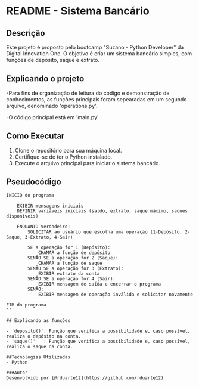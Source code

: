 # README - Sistema Bancário

## Descrição

Este projeto é proposto pelo bootcamp "Suzano - Python Developer" da Digital Innovation One. O objetivo é criar um sistema bancário simples, com funções de depósito, saque e extrato.

## Explicando o projeto

-Para fins de organização de leitura do código e demonstração de conhecimentos, as funções principais foram sepearadas em um segundo arquivo, denominado 'operations.py'.

-O código principal está em 'main.py'

## Como Executar

1. Clone o repositório para sua máquina local.
2. Certifique-se de ter o Python instalado.
3. Execute o arquivo principal para iniciar o sistema bancário.

## Pseudocódigo

```plaintext
INÍCIO do programa

    EXIBIR mensagens iniciais
    DEFINIR variáveis iniciais (saldo, extrato, saque máximo, saques disponíveis)

    ENQUANTO Verdadeiro:
        SOLICITAR ao usuário que escolha uma operação (1-Depósito, 2-Saque, 3-Extrato, 4-Sair)
        
        SE a operação for 1 (Depósito):
            CHAMAR a função de depósito
        SENÃO SE a operação for 2 (Saque):
            CHAMAR a função de saque
        SENÃO SE a operação for 3 (Extrato):
            EXIBIR extrato da conta
        SENÃO SE a operação for 4 (Sair):
            EXIBIR mensagem de saída e encerrar o programa
        SENÃO:
            EXIBIR mensagem de operação inválida e solicitar novamente

FIM do programa
'''

## Explicando as funções

- 'deposito()': Função que verifica a possibilidade e, caso possível, realiza o depósito na conta.
- 'saque()'   : Função que verifica a possibilidade e, caso possível, realiza o saque da conta.

##Tecnologias Utilizadas
- Python

###Autor
Desenvolvido por [@rduarte12](https://github.com/rduarte12)
